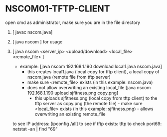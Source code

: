 # NSCOM01-TFTP-CLIENT

open cmd as administrator, make sure you are in the file directory 
1. [ javac nscom.java]
2. [ java nscom ] for usage
3. [ java nscom <server_ip> <upload/download> <local_file> <remote_file> ]
   - example: [java nscom 192.168.1.190 download local1.java nscom.java]
      - this creates local1.java (local copy for tftp client), a local copy of nscom.java (remote file from tftp server)
      - make sure <remote_file> exists (in this example: nscom.java)
      - does not allow overwriting an existing local_file
             [java nscom 192.168.1.190 upload sjfitness.png copy.png]
           - this uploads sjfitness.png (local copy from tftp client) to the tftp server as copy.png (the remote file)
            - make sure <local_file> exists (in this example: sjfitness.png)
            - allows overwriting an existing remote_file



   to see IP address: [ipconfig /all]
   to see if tftp exists: tftp
   to check port69: netstat -an | find "69"
   

   

